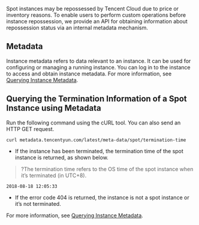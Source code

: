 
Spot instances may be repossessed by Tencent Cloud due to price or inventory reasons. To enable users to perform custom operations before instance repossession, we provide an API for obtaining information about repossession status via an internal metadata mechanism.

## Metadata
Instance metadata refers to data relevant to an instance. It can be used for configuring or managing a running instance. You can log in to the instance to access and obtain instance metadata. For more information, see [Querying Instance Metadata](https://intl.cloud.tencent.com/document/product/213/4934).


## Querying the Termination Information of a Spot Instance using Metadata
Run the following command using the cURL tool. You can also send an HTTP GET request.
```
curl metadata.tencentyun.com/latest/meta-data/spot/termination-time
```
- If the instance has been terminated, the termination time of the spot instance is returned, as shown below.
>?The termination time refers to the OS time of the spot instance when it’s terminated (in UTC+8).
>
```
2018-08-18 12:05:33
```
- If the error code 404 is returned, the instance is not a spot instance or it’s not terminated.

For more information, see [Querying Instance Metadata](https://intl.cloud.tencent.com/document/product/213/4934).

